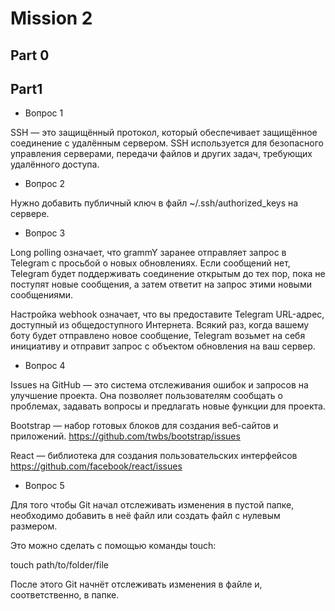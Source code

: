 # Mission 2

## Part 0



## Part1

- Вопрос 1
  
SSH — это защищённый протокол, который обеспечивает защищённое соединение с удалённым сервером. SSH используется для безопасного управления серверами, передачи файлов и других задач, требующих удалённого доступа.

- Вопрос 2
  
Нужно добавить публичный ключ в файл ~/.ssh/authorized_keys на сервере.

- Вопрос 3
 
Long polling означает, что grammY заранее отправляет запрос в Telegram с просьбой о новых обновлениях. Если сообщений нет, Telegram будет поддерживать соединение открытым до тех пор, пока не поступят новые сообщения, а затем ответит на запрос этими новыми сообщениями.

Настройка webhook означает, что вы предоставите Telegram URL-адрес, доступный из общедоступного Интернета. Всякий раз, когда вашему боту будет отправлено новое сообщение, Telegram возьмет на себя инициативу и отправит запрос с объектом обновления на ваш сервер.

- Вопрос 4

Issues на GitHub — это система отслеживания ошибок и запросов на улучшение проекта. Она позволяет пользователям сообщать о проблемах, задавать вопросы и предлагать новые функции для проекта.

Bootstrap — набор готовых блоков для создания веб-сайтов и приложений.
https://github.com/twbs/bootstrap/issues

React — библиотека для создания пользовательских интерфейсов
https://github.com/facebook/react/issues

- Вопрос 5

Для того чтобы Git начал отслеживать изменения в пустой папке, необходимо добавить в неё файл или создать файл с нулевым размером.

Это можно сделать с помощью команды touch:

touch path/to/folder/file

После этого Git начнёт отслеживать изменения в файле и, соответственно, в папке. 

